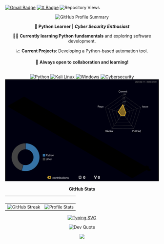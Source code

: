 
[![Gmail Badge](https://img.shields.io/badge/-Gmail-c14438?style=flat&logo=Gmail&logoColor=white)](mailto:stanislavfotinov@gmail.com)
  [![X Badge](https://img.shields.io/badge/-X-000000?style=flat&logo=X&logoColor=white)](https://x.com/stfotinov)
    ![Repository Views](https://komarev.com/ghpvc/?username=your-username&repo=your-repository&color=blue)
    
<div align="center">  
 
![GitHub Profile Summary](https://github-profile-summary-cards.vercel.app/api/cards/profile-details?username=fotinov&theme=radical)


🌱 **Python Learner** **|** ***Cyber Security Enthusiast***

👨‍💻 **Currently learning Python fundamentals** and exploring software development.

📈 **Current Projects**: Developing a Python-based automation tool.

📩 **Always open to collaboration and learning!**
<br><br>

</div>  

<div align="center"> 

![Python](https://img.shields.io/badge/Python-3776AB??style=for-the-badge&logo=python&logoColor=white) ![Kali Linux](https://img.shields.io/badge/Kali%20Linux-%23000000?.svg?style=for-the-badge&logo=kalilinux&logoColor=blue) ![Windows](https://img.shields.io/badge/Windows-1E2A47??style=for-the-badge&logo=windows&logoColor=FF0000) ![Cybersecurity](https://img.shields.io/badge/Cybersecurity-FF0000?.svg?style=for-the-badge&logo=Tor-Browser&logoColor=white)
![](./profile-3d-contrib/profile-night-rainbow.svg)
</div>

<div align="center">
 

<b>GitHub Stats</b>

| &nbsp; | &nbsp; |
|--------|--------|
| ![GitHub Streak](https://github-readme-streak-stats.herokuapp.com/?user=fotinov&theme=radical&hide_border=true&date_format=M%20j%5B%2C%20Y%5D) | ![Profile Stats](https://github-readme-stats.vercel.app/api?username=fotinov&show_icons=true&theme=radical&hide_border=true&count_private=true) |




</div>



<div align="center">
 

  
 <a href="https://git.io/typing-svg"><img src="https://readme-typing-svg.demolab.com?font=Sanguin+IT&weight=100&size=15&letterSpacing=wide&pause=1000&color=FF007C&center=true&vCenter=true&width=450&lines=Learn.+Code.+Repeat" alt="Typing SVG" /></a>
 
  ![Dev Quote](https://quotes-github-readme.vercel.app/api?type=horizontal&theme=radical)

</div>


<div id="header" align="center">
  
  <img src="https://media0.giphy.com/media/v1.Y2lkPTc5MGI3NjExb3BjOGlxaTR5OGIzcjFnY2MwcmV3NGl3em9sYm01NnExbzVqYW82NCZlcD12MV9pbnRlcm5hbF9naWZfYnlfaWQmY3Q9Zw/NPXkCN2FutVO1Nt4P9/giphy.gif"/>
  
</div>
